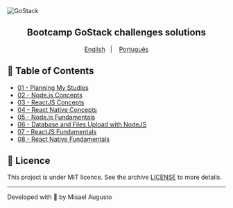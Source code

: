 <img alt="GoStack" src="https://storage.googleapis.com/golden-wind/bootcamp-gostack/header-desafios-new.png" />
<h2 align="center">
  Bootcamp GoStack challenges solutions
</h2>

<p align="center">
  <a href="README.en.md">English</a>&nbsp;&nbsp;&nbsp;|&nbsp;&nbsp;&nbsp;
  <a href="README.md">Português</a>
</p>

## 📖️ Table of Contents

- [01 - Planning My Studies](https://github.com/MisaelAugusto/bootcamp-gostack-challenges-solutions/tree/master/challenge-1-planning-studies/README.en.md)
- [02 - Node.js Concepts](https://github.com/MisaelAugusto/bootcamp-gostack-challenges-solutions/tree/master/challenge-2-nodejs-concepts/README.en.md)
- [03 - ReactJS Concepts](https://github.com/MisaelAugusto/bootcamp-gostack-challenges-solutions/tree/master/challenge-3-reactjs-concepts/README.en.md)
- [04 - React Native Concepts](https://github.com/MisaelAugusto/bootcamp-gostack-challenges-solutions/tree/master/challenge-4-react-native-concepts/README.en.md)
- [05 - Node.js Fundamentals](https://github.com/MisaelAugusto/bootcamp-gostack-challenges-solutions/tree/master/challenge-5-nodejs-fundamentals/README.en.md)
- [06 - Database and Files Upload with NodeJS](https://github.com/MisaelAugusto/bootcamp-gostack-challenges-solutions/tree/master/challenge-6-database-and-upload/README.en.md)
- [07 - ReactJS Fundamentals](https://github.com/MisaelAugusto/bootcamp-gostack-challenges-solutions/tree/master/challenge-7-reactjs-fundamentals/README.en.md)
- [08 - React Native Fundamentals](https://github.com/MisaelAugusto/bootcamp-gostack-challenges-solutions/tree/master/challenge-8-react-native-fundamentals/README.en.md)

## 📜️ Licence

This project is under MIT licence. See the archive [LICENSE](LICENSE) to more details.

---

Developed with 💙️ by Misael Augusto